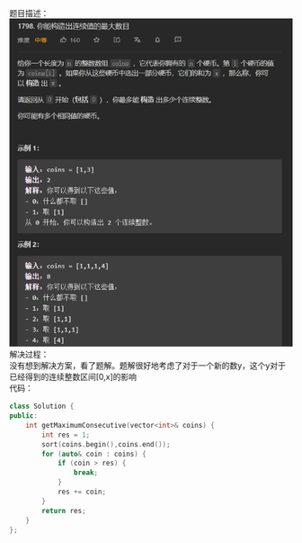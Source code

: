 题目描述：  
![image](/algorithmn/greed/image/image19.png)  
解决过程：  
没有想到解决方案，看了题解。题解很好地考虑了对于一个新的数y，这个y对于已经得到的连续整数区间[0,x]的影响  
代码：    
```cpp
class Solution {
public:
    int getMaximumConsecutive(vector<int>& coins) {
        int res = 1;
        sort(coins.begin(),coins.end());
        for (auto& coin : coins) {
            if (coin > res) {
                break;
            }
            res += coin;
        }
        return res;
    }
};
```